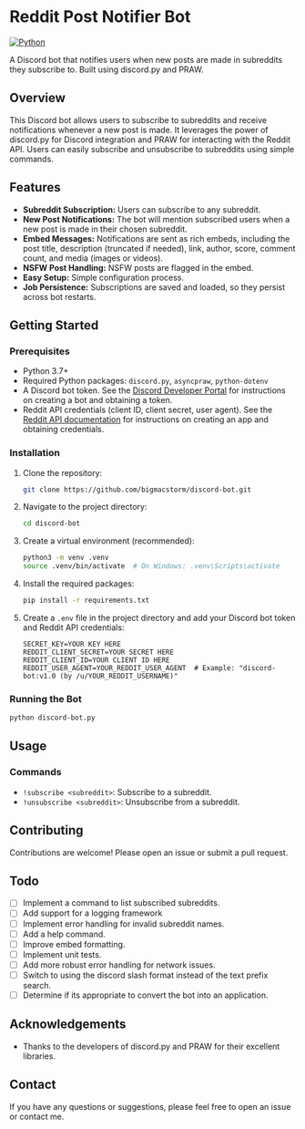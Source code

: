 # Reddit Post Notifier Bot

[![Python](https://img.shields.io/badge/Python-3.7+-blue.svg)](https://www.python.org/downloads)

A Discord bot that notifies users when new posts are made in subreddits they subscribe to. Built using discord.py and PRAW.

## Overview

This Discord bot allows users to subscribe to subreddits and receive notifications whenever a new post is made.  It leverages the power of discord.py for Discord integration and PRAW for interacting with the Reddit API.  Users can easily subscribe and unsubscribe to subreddits using simple commands.

## Features

*   **Subreddit Subscription:** Users can subscribe to any subreddit.
*   **New Post Notifications:** The bot will mention subscribed users when a new post is made in their chosen subreddit.
*   **Embed Messages:** Notifications are sent as rich embeds, including the post title, description (truncated if needed), link, author, score, comment count, and media (images or videos).
*   **NSFW Post Handling:**  NSFW posts are flagged in the embed.
*   **Easy Setup:** Simple configuration process.
*   **Job Persistence:** Subscriptions are saved and loaded, so they persist across bot restarts.

## Getting Started

### Prerequisites

*   Python 3.7+
*   Required Python packages: `discord.py`, `asyncpraw`, `python-dotenv`
*   A Discord bot token.  See the [Discord Developer Portal](https://discord.com/developers/applications) for instructions on creating a bot and obtaining a token.
*   Reddit API credentials (client ID, client secret, user agent).  See the [Reddit API documentation](https://www.reddit.com/dev/api/) for instructions on creating an app and obtaining credentials.

### Installation

1.  Clone the repository:

    ```bash
    git clone https://github.com/bigmacstorm/discord-bot.git
    ```

2.  Navigate to the project directory:

    ```bash
    cd discord-bot
    ```

3.  Create a virtual environment (recommended):

    ```bash
    python3 -m venv .venv
    source .venv/bin/activate  # On Windows: .venv\Scripts\activate
    ```

4.  Install the required packages:

    ```bash
    pip install -r requirements.txt
    ```

5.  Create a `.env` file in the project directory and add your Discord bot token and Reddit API credentials:

    ```
    SECRET_KEY=YOUR KEY HERE
    REDDIT_CLIENT_SECRET=YOUR SECRET HERE
    REDDIT_CLIENT_ID=YOUR CLIENT ID HERE
    REDDIT_USER_AGENT=YOUR_REDDIT_USER_AGENT  # Example: "discord-bot:v1.0 (by /u/YOUR_REDDIT_USERNAME)"
    ```

### Running the Bot

```bash
python discord-bot.py
```

## Usage

### Commands

*   `!subscribe <subreddit>`: Subscribe to a subreddit.
*   `!unsubscribe <subreddit>`: Unsubscribe from a subreddit.

## Contributing

Contributions are welcome! Please open an issue or submit a pull request.

## Todo

*   [ ] Implement a command to list subscribed subreddits.
*   [ ] Add support for a logging framework
*   [ ] Implement error handling for invalid subreddit names.
*   [ ] Add a help command.
*   [ ] Improve embed formatting.
*   [ ] Implement unit tests.
*   [ ] Add more robust error handling for network issues.
*   [ ] Switch to using the discord slash format instead of the text prefix search.
*   [ ] Determine if its appropriate to convert the bot into an application.

## Acknowledgements

*   Thanks to the developers of discord.py and PRAW for their excellent libraries.

## Contact

If you have any questions or suggestions, please feel free to open an issue or contact me.